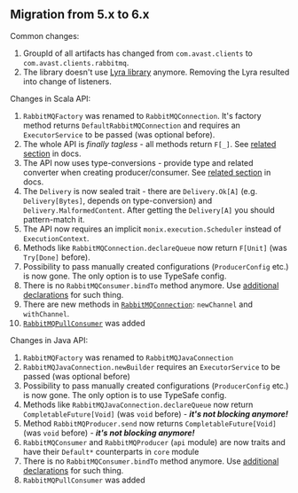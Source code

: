 ## Migration from 5.x to 6.x

Common changes:
1. GroupId of all artifacts has changed from `com.avast.clients` to `com.avast.clients.rabbitmq`.
1. The library doesn't use [Lyra library](https://github.com/jhalterman/lyra) anymore. Removing the Lyra resulted into change of listeners.

Changes in Scala API:

1. `RabbitMQFactory` was renamed to `RabbitMQConnection`. It's factory method returns `DefaultRabbitMQConnection` and requires an
`ExecutorService` to be passed (was optional before).
1. The whole API is _finally tagless_ - all methods return `F[_]`. See [related section](README.md#scala-usage) in docs.
1. The API now uses type-conversions - provide type and related converter when creating producer/consumer.
See [related section](README.md#providing-converters-for-producer/consumer) in docs.
1. The `Delivery` is now sealed trait - there are `Delivery.Ok[A]` (e.g. `Delivery[Bytes]`, depends on type-conversion) and `Delivery.MalformedContent`.
After getting the `Delivery[A]` you should pattern-match it.
1. The API now requires an implicit `monix.execution.Scheduler` instead of `ExecutionContext`.
1. Methods like `RabbitMQConnection.declareQueue` now return `F[Unit]` (was `Try[Done]` before).
1. Possibility to pass manually created configurations (`ProducerConfig` etc.) is now gone. The only option is to use TypeSafe config.
1. There is no `RabbitMQConsumer.bindTo` method anymore. Use [additional declarations](README.md#additional-declarations-and-bindings) for such thing.
1. There are new methods in [`RabbitMQConnection`](core/src/main/scala/com/avast/clients/rabbitmq/RabbitMQConnection.scala): `newChannel` and `withChannel`.
1. [`RabbitMQPullConsumer`](README.md#pull-consumer) was added

Changes in Java API:

1. `RabbitMQFactory` was renamed to `RabbitMQJavaConnection`
1. `RabbitMQJavaConnection.newBuilder` requires an `ExecutorService` to be passed (was optional before)
1. Possibility to pass manually created configurations (`ProducerConfig` etc.) is now gone. The only option is to use TypeSafe config.
1. Methods like `RabbitMQJavaConnection.declareQueue` now return `CompletableFuture[Void]` (was `void` before) - ***it's not blocking anymore!***
1. Method `RabbitMQProducer.send` now returns `CompletableFuture[Void]` (was `void` before) - ***it's not blocking anymore!***
1. `RabbitMQConsumer` and `RabbitMQProducer` (`api` module) are now traits and have their `Default*` counterparts in `core` module
1. There is no `RabbitMQConsumer.bindTo` method anymore. Use [additional declarations](README.md#additional-declarations-and-bindings) for such thing.
1. `RabbitMQPullConsumer` was added
